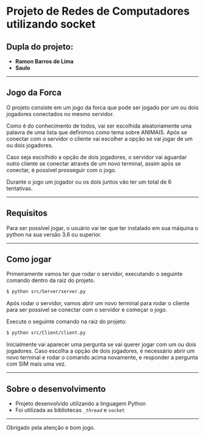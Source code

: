 
# Projeto de Redes de Computadores utilizando socket

## Dupla do projeto:

- **Ramon Barros de Lima**
- **Saulo**
----
## Jogo da Forca

O projeto consiste em um jogo da forca que pode ser jogado por um ou dois jogadores conectados no mesmo servidor.

Como é do conhecimento de todos, vai ser escolhida aleatoriamente uma palavra de uma lista que definimos como tema sobre ANIMAIS. Após se conectar com o servidor o cliente vai escolher a opção se vai jogar de um ou dois jogadores.

Caso seja escolhido a opção de dois jogadores, o servidor vai aguardar outro cliente se conectar através de um novo terminal, assim após se conectar, é possível prosseguir com o jogo.

Durante o jogo um jogador ou os dois juntos vão ter um total de 6 tentativas.


---

## Requisitos

Para ser possível jogar, o usuário vai ter que ter instalado em sua máquina o python na sua versão 3.6 ou superior.

---
## Como jogar

Primeiramente vamos ter que rodar o servidor, executando o seguinte comando dentro da raiz do projeto.

```bash
$ python src/Server/server.py
```

Após rodar o servidor, vamos abrir um novo terminal para rodar o cliente para ser possível se conectar com o servidor e começar o jogo.

Execute o seguinte comando na raiz do projeto:

```bash
$ python src/Client/client.py
```

Inicialmente vai aparecer uma pergunta se vai querer jogar com um ou dois jogadores. Caso escolha a opção de dois jogadores, é necessário abrir um novo terminal e rodar o comando acima novamente,  e responder a pergunta com SIM mais uma vez.

---

## Sobre o desenvolvimento

- Projeto desenvolvido utilizando a linguagem Python
- Foi utilizada as bibliotecas  <code>__thread_</code> e <code>socket</code>

---

Obrigado pela atenção e bom jogo.
